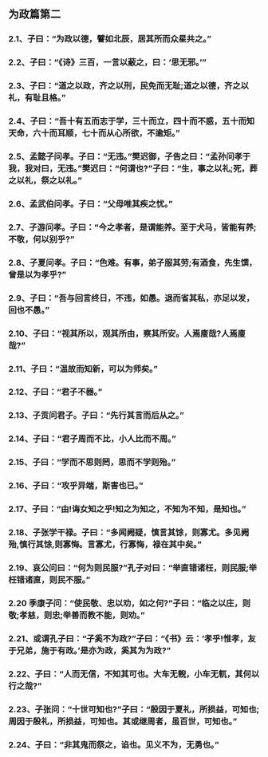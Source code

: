 ## 为政篇第二

### 2.1、子曰：“为政以德，譬如北辰，居其所而众星共之。”

### 2.2、子曰：“《诗》三百，一言以蔽之，曰：‘思无邪。’”

### 2.3、子曰：“道之以政，齐之以刑，民免而无耻;道之以德，齐之以礼，有耻且格。”

### 2.4、子曰：“吾十有五而志于学，三十而立，四十而不惑，五十而知天命，六十而耳顺，七十而从心所欲，不逾矩。”

### 2.5、孟懿子问孝。子曰：“无违。”樊迟御，子告之曰：“孟孙问孝于我，我对曰，无违。”樊迟曰：“何谓也?”子曰：“生，事之以礼;死，葬之以礼，祭之以礼。”

### 2.6、孟武伯问孝。子曰：“父母唯其疾之忧。”

### 2.7、子游问孝。子曰：“今之孝者，是谓能养。至于犬马，皆能有养;不敬，何以别乎?”

### 2.8、子夏问孝。子曰：“色难。有事，弟子服其劳;有酒食，先生馔，曾是以为孝乎?”

### 2.9、子曰：“吾与回言终日，不违，如愚。退而省其私，亦足以发，回也不愚。”

### 2.10、子曰：“视其所以，观其所由，察其所安。人焉廋哉?人焉廋哉?”

### 2.11、子曰：“温故而知新，可以为师矣。”

### 2.12、子曰：“君子不器。”

### 2.13、子贡问君子。子曰：“先行其言而后从之。”

### 2.14、子曰：“君子周而不比，小人比而不周。”

### 2.15、子曰：“学而不思则罔，思而不学则殆。”

### 2.16、子曰：“攻乎异端，斯害也已。”

### 2.17、子曰：“由!诲女知之乎!知之为知之，不知为不知，是知也。”

### 2.18、子张学干禄。子曰：“多闻阙疑，慎言其馀，则寡尤。多见阙殆,慎行其馀,则寡悔。言寡尤，行寡悔，禄在其中矣。”

### 2.19、哀公问曰：“何为则民服?”孔子对曰：“举直错诸枉，则民服;举枉错诸直，则民不服。”

### 2.20 季康子问：“使民敬、忠以劝，如之何?”子曰：“临之以庄，则敬;孝慈，则忠;举善而教不能，则劝。”

### 2.21、或谓孔子曰：“子奚不为政?”子曰：“《书》云：‘孝乎!惟孝，友于兄弟，施于有政。’是亦为政，奚其为为政?”

### 2.22、子曰：“人而无信，不知其可也。大车无輗，小车无軏，其何以行之哉?”

### 2.23、子张问：“十世可知也?”子曰：“殷因于夏礼，所损益，可知也;周因于殷礼，所损益，可知也。其或继周者，虽百世，可知也。”

### 2.24、子曰：“非其鬼而祭之，谄也。见义不为，无勇也。”